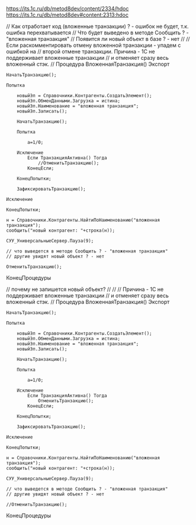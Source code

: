 https://its.1c.ru/db/metod8dev/content/2334/hdoc
https://its.1c.ru/db/metod8dev#content:2313:hdoc


// Как отработает код (вложенные транзакции) ? - ошибок не будет, т.к. ошибка перехватывается
// Что будет выведено в методе Сообщить ? - "вложенная транзакция"
// Появится ли новый объект в базе ? - нет
//
// Если раскомментировать отмену вложенной транзакции - упадем с ошибкой на
// второй отмене транзакции. Причина - 1С не поддерживает вложенные транзакции
// и отменяет сразу весь вложенный стэк.
//
Процедура ВложеннаяТранзакция() Экспорт
	
	НачатьТранзакцию();
	
	Попытка
		
		новыйЭл = Справочники.Контрагенты.СоздатьЭлемент();
		новыйЭл.ОбменДанными.Загрузка = истина;
		новыйЭл.Наименование = "вложенная транзакция";
		новыйЭл.Записать();
		
		НачатьТранзакцию();
		
		Попытка
			
			а=1/0;
			
		Исключение
			Если ТранзакцияАктивна() Тогда
				//ОтменитьТранзакцию();
			КонецЕсли; 
		    
		КонецПопытки;
		 
	    ЗафиксироватьТранзакцию();
		
	Исключение
	    
	КонецПопытки;
	
	н = Справочники.Контрагенты.НайтиПоНаименованию("вложенная транзакция");
	сообщить("новый контрагент: "+строка(н));
	
	СУУ_УниверсальныеСервер.Пауза(9);
	
	// что выведется в методе Сообщить ? - "вложенная транзакция"
	// другие увидят новый объект ? - нет
	
	ОтменитьТранзакцию();
		
КонецПроцедуры
 





// почему не запишется новый объект?
//
//
// Причина - 1С не поддерживает вложенные транзакции
// и отменяет сразу весь вложенный стэк.
//
Процедура ВложеннаяТранзакция() Экспорт
	
	НачатьТранзакцию();
	
	Попытка
		
		новыйЭл = Справочники.Контрагенты.СоздатьЭлемент();
		новыйЭл.ОбменДанными.Загрузка = истина;
		новыйЭл.Наименование = "вложенная транзакция";
		новыйЭл.Записать();
		
		НачатьТранзакцию();
		
		Попытка
			
			а=1/0;
			
		Исключение
			Если ТранзакцияАктивна() Тогда
				ОтменитьТранзакцию();
			КонецЕсли; 
		    
		КонецПопытки;
		 
	    ЗафиксироватьТранзакцию();
		
	Исключение
	    
	КонецПопытки;
	
	н = Справочники.Контрагенты.НайтиПоНаименованию("вложенная транзакция");
	сообщить("новый контрагент: "+строка(н));
	
	СУУ_УниверсальныеСервер.Пауза(9);
	
	// что выведется в методе Сообщить ? - "вложенная транзакция"
	// другие увидят новый объект ? - нет
	
	//ОтменитьТранзакцию();
		
КонецПроцедуры
 
		
